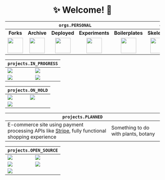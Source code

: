 <h1 align="center">✨ Welcome! 🌌</h1>
<table>
  <thead>
    <tr>
      <th align="center" colspan="5"><code>orgs.PERSONAL</code></th>
      <th align="center" colspan="2"><code>orgs.TEAM</code></th>
    </tr>
  </thead>
  <tbody>
    <tr>
      <td align="center"><b>Forks</b></td>
      <td align="center"><b>Archive</b></td>
      <td align="center"><b>Deployed</b></td>
      <td align="center"><b>Experiments</b></td>
      <td align="center"><b>Boilerplates</b></td>
      <td align="center"><b>Skelenet</b></td>
      <td align="center"><b>Ariesnet</b></td>
    </tr>
    <tr>
      <td align="center">
        <a href="https://github.com/RickyC0626-forks" title="Forked Projects">
          <img src="https://avatars.githubusercontent.com/u/121321200?s=200&v=4" width="50">
        </a>
      </td>
      <td align="center">
        <a href="https://github.com/RickyC0626-archive" title="Archived Projects">
          <img src="https://avatars.githubusercontent.com/u/121328201?s=200&v=4" width="50">
        </a>
      </td>
      <td align="center">
        <a href="https://github.com/RickyC0626-gh-pages" title="Deployed Pages">
          <img src="https://avatars.githubusercontent.com/u/121332196?s=200&v=4" width="50">
        </a>
      </td>
      <td align="center">
        <a href="https://github.com/RickyC0626-experiments" title="Experiments">
          <img src="https://avatars.githubusercontent.com/u/121334105?s=200&v=4" width="50">
        </a>
      </td>
      <td align="center">
        <a href="https://github.com/RickyC0626-boilerplate" title="Boilerplates">
          <img src="https://avatars.githubusercontent.com/u/121332704?s=200&v=4" width="50">
        </a>
      </td>
      <td align="center">
        <a href="https://github.com/skelenet" title="Skelenet Labs">
          <img src="https://avatars.githubusercontent.com/u/86542896?s=200&v=4" width="50">
        </a>
      </td>
      <td align="center">
        <a href="https://github.com/ariesnet" title="Aries Network">
          <img src="https://avatars.githubusercontent.com/u/101829519?s=200&v=4" width="50">
        </a>
      </td>
    </tr>
  </tbody>
</table>

<table>
  <thead>
    <tr>
      <th align="center" colspan="2"><code>projects.IN_PROGRESS</code></th>
    </tr>
  </thead>
  <tbody>
    <tr>
      <td>
        <a href="https://github.com/rickyc0626/skwash" title="rickyc0626/skwash">
          <img src="https://github-readme-stats.vercel.app/api/pin/?username=rickyc0626&repo=skwash&theme=github_dark_dimmed">
        </a>
      </td>
      <td>
        <a href="https://github.com/rickyc0626/vozel" title="rickyc0626/vozel">
          <img src="https://github-readme-stats.vercel.app/api/pin/?username=rickyc0626&repo=vozel&theme=github_dark_dimmed">
        </a>
      </td>
    </tr>
    <tr>
      <td>
        <a href="https://github.com/personalgpt/personalgpt-ui" title="personalgpt/personalgpt-ui">
          <img src="https://github-readme-stats.vercel.app/api/pin/?username=personalgpt&repo=personalgpt-ui&theme=github_dark_dimmed">
        </a>
      </td>
      <td>
        <a href="https://github.com/personalgpt/personalgpt-server" title="personalgpt/personalgpt-server">
          <img src="https://github-readme-stats.vercel.app/api/pin/?username=personalgpt&repo=personalgpt-server&theme=github_dark_dimmed">
        </a>
      </td>
    </tr>
  </tbody>
</table>

<table>
  <thead>
    <tr>
      <th align="center" colspan="2"><code>projects.ON_HOLD</code></th>
    </tr>
  </thead>
  <tbody>
    <tr>
      <td>
        <a href="https://github.com/rickyc0626/neo-dashboard" title="rickyc0626/neo-dashboard">
          <img src="https://github-readme-stats.vercel.app/api/pin/?username=rickyc0626&repo=neo-dashboard&theme=github_dark_dimmed">
        </a>
      </td>
      <td>
        <a href="https://github.com/rickyc0626/vibrainium" title="rickyc0626/vibrainium">
          <img src="https://github-readme-stats.vercel.app/api/pin/?username=rickyc0626&repo=vibrainium&theme=github_dark_dimmed">
        </a>
      </td>
    </tr>
    <tr>
      <td>
        <a href="https://github.com/rickyc0626/qoi.js" title="rickyc0626/qoi.js">
          <img src="https://github-readme-stats.vercel.app/api/pin/?username=rickyc0626&repo=qoi.js&theme=github_dark_dimmed">
        </a>
      </td>
    </tr>
  </tbody>
</table>

<table>
  <thead>
    <tr>
      <th align="center" colspan="2"><code>projects.PLANNED</code></th>
    </tr>
  </thead>
  <tbody>
    <tr>
      <td>
        E-commerce site using payment processing APIs like <a href="https://stripe.com/"><span>Stripe</span></a>, fully functional shopping experience
      </td>
      <td>
        Something to do with plants, botany
      </td>
    </tr>
  </tbody>
</table>

<table>
  <thead>
    <tr>
      <th align="center" colspan="2"><code>projects.OPEN_SOURCE</code></th>
    </tr>
  </thead>
  <tbody>
    <tr>
      <td>
        <a href="https://github.com/boardgameio/boardgame.io" title="boardgameio/boardgame.io">
          <img src="https://github-readme-stats.vercel.app/api/pin/?username=boardgameio&repo=boardgame.io&theme=github_dark_dimmed">
        </a>
      </td>
      <td>
        <a href="https://github.com/questdb/questdb" title="questdb/questdb">
          <img src="https://github-readme-stats.vercel.app/api/pin/?username=questdb&repo=questdb&theme=github_dark_dimmed">
        </a>
      </td>
    </tr>
    <tr>
      <td>
        <a href="https://github.com/manimcommunity/manim" title="ManimCommunity/manim">
          <img src="https://github-readme-stats.vercel.app/api/pin/?username=manimcommunity&repo=manim&theme=github_dark_dimmed">
        </a>
      </td>
      <td>
        <a href="https://github.com/discourse/discourse-data-explorer" title="discourse/discourse-data-explorer">
          <img src="https://github-readme-stats.vercel.app/api/pin/?username=discourse&repo=discourse-data-explorer&theme=github_dark_dimmed">
        </a>
      </td>
    </tr>
    <tr>
      <td>
        <a href="https://github.com/discourse/discourse" title="discourse/discourse">
          <img src="https://github-readme-stats.vercel.app/api/pin/?username=discourse&repo=discourse&theme=github_dark_dimmed">
        </a>
      </td>
    </tr>
  </tbody>
</table>
